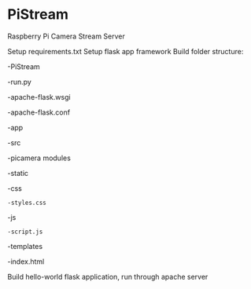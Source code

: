 # PiStream
Raspberry Pi Camera Stream Server


Setup requirements.txt
Setup flask app framework
Build folder structure:

-PiStream

 -run.py

 -apache-flask.wsgi

 -apache-flask.conf

 -app

  -src

   -picamera modules

  -static

   -css

    -styles.css

   -js

    -script.js

  -templates

   -index.html

Build hello-world flask application, run through apache server
